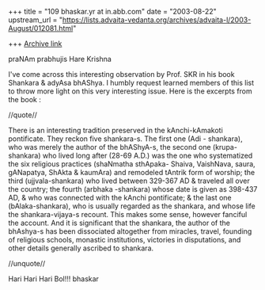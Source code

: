 +++
title = "109 bhaskar.yr at in.abb.com"
date = "2003-08-22"
upstream_url = "https://lists.advaita-vedanta.org/archives/advaita-l/2003-August/012081.html"

+++
[Archive link](https://lists.advaita-vedanta.org/archives/advaita-l/2003-August/012081.html)


praNAm prabhujis
Hare Krishna

I've come across this interesting observation by Prof. SKR in his book
Shankara & adyAsa bhAShya. I humbly request learned members of this list to
throw more light on this very interesting issue.  Here is the excerpts from
the book :

//quote//

There is an interesting tradition preserved in the kAnchi-kAmakoti
pontificate.  They reckon five shankara-s.  The first one (Adi - shankara),
who was merely the author of the bhAShyA-s, the second one (krupa-shankara)
who lived long after (28-69 A.D.) was the one who systematized the six
religious practices (shaNmatha sthApaka- Shaiva, VaishNava, saura,
gANapatya, ShAkta & kaumAra) and remodeled tAntrik form of worship; the
third (ujjvala-shankara) who lived between 329-367 AD & traveled all over
the country; the fourth (arbhaka -shankara) whose date is given as 398-437
AD, & who was connected with the kAnchi pontificate; & the last one
(bAlaka-shankara), who is usually regarded as the shankara, and whose life
the shankara-vijaya-s recount.  This makes some sense, however fanciful the
account.  And it is significant that the shankara, the author of the
bhAshya-s has been dissociated altogether from miracles, travel, founding
of religious schools, monastic institutions, victories in disputations, and
other details generally ascribed to shankara.

//unquote//


Hari Hari Hari Bol!!!
bhaskar



